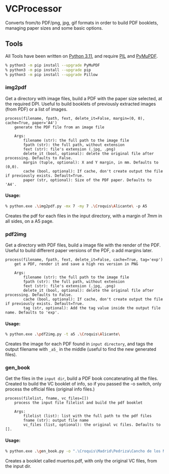 # VCProcessor
Converts from/to PDF/png, jpg, gif formats in order to build PDF booklets, managing paper sizes and some basic options.

## Tools

All Tools have been written on [Python 3.11](https://www.python.org/), and require
[PIL](https://pillow.readthedocs.io/en/stable/) and [PyMuPDF](https://github.com/pymupdf/PyMuPDF).

```bash
% python3 -m pip install --upgrade PyMuPDF
% python3 -m pip install --upgrade pip
% python3 -m pip install --upgrade Pillow
```

### img2pdf

Get a directory with image files, build a PDF with the paper size selected, at the required DPI. Useful to build booklets of previously extracted images (from PDF) or a list of images.

```
process(filename, fpath, fext, delete_it=False, margin=(0, 0), cache=True, paper='A4')
    generate the PDF file from an image file

    Args:
        filename (str): the full path to the image file
        fpath (str): the full path, without extension
        fext (str): file's extension (.jpg, .png)
        delete_it (bool, optional): delete the original file after processing. Defaults to False.
        margin (tuple, optional): X and Y margin, in mm. Defaults to (0,0).
        cache (bool, optional): If cache, don't create output the file if previously exists. Default=True.
        paper (str, optional): Size of the PDF paper. Defaults to 'A4'.
```


#### Usage:

```bash
% python.exe .\img2pdf.py -mx 7 -my 7 .\Croquis\Alicante\ -p A5
```

Creates the pdf for each files in the input directory, with a margin of 7mm in all sides, on a A5 page.

### pdf2img

Get a directory with PDF files, build a image file with the render of the PDF. Useful to build different paper versions of the PDF, o add margins later.

```
process(filename, fpath, fext, delete_it=False, cache=True, tag='exp')
    get a PDF, render it and save a high res version in PNG

    Args:
        filename (str): the full path to the image file
        fpath (str): the full path, without extension
        fext (str): file's extension (.jpg, .png)
        delete_it (bool, optional): delete the original file after processing. Defaults to False.
        cache (bool, optional): If cache, don't create output the file if previously exists. Default=True.
        tag (str, optional): Add the tag value inside the output file name. Defaults to 'exp'.
```

#### Usage:

```bash
% python.exe .\pdf2img.py -t a5 .\Croquis\Alicante\
```

Creates the image for each PDF found in `input directory`, and tags the output filename with `_a5_` in the middle (useful to find the new generated files). 


### gen_book

Get the files in the `input dir`, build a PDF book concatenating all the files. Created to build the VC booklet of info, so if you passed the -o switch, only process the official files (original info files.)

```
process(filelist, fname, vc_files=[])
    process the input file filelist and build the pdf booklet

    Args:
        filelist (list): list with the full path to the pdf files
        fname (str): output file name
        vc_files (list, optional): the original vc files. Defaults to [].
```

#### Usage:

```bash
% python.exe .\gen_book.py -o ".\Croquis\Madrid\Pedriza\Cancho de los Muertos" muertos.pdf
```

Creates a booklet called muertos.pdf, with only the original VC files, from the input dir.

